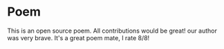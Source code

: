 # Poem
This is an open source poem. All contributions would be great!
our author was very brave.
It's a great poem mate, I rate 8/8!

